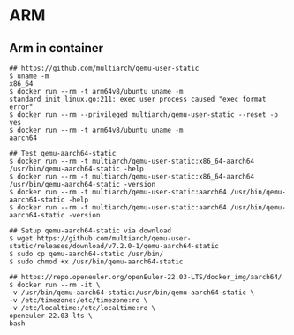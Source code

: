 ARM
===

## Arm in container

    ## https://github.com/multiarch/qemu-user-static
    $ uname -m
    x86_64
    $ docker run --rm -t arm64v8/ubuntu uname -m
    standard_init_linux.go:211: exec user process caused "exec format error"
    $ docker run --rm --privileged multiarch/qemu-user-static --reset -p yes
    $ docker run --rm -t arm64v8/ubuntu uname -m
    aarch64

    ## Test qemu-aarch64-static
    $ docker run --rm -t multiarch/qemu-user-static:x86_64-aarch64 /usr/bin/qemu-aarch64-static -help
    $ docker run --rm -t multiarch/qemu-user-static:x86_64-aarch64 /usr/bin/qemu-aarch64-static -version
    $ docker run --rm -t multiarch/qemu-user-static:aarch64 /usr/bin/qemu-aarch64-static -help
    $ docker run --rm -t multiarch/qemu-user-static:aarch64 /usr/bin/qemu-aarch64-static -version

    ## Setup qemu-aarch64-static via download
    $ wget https://github.com/multiarch/qemu-user-static/releases/download/v7.2.0-1/qemu-aarch64-static
    $ sudo cp qemu-aarch64-static /usr/bin/
    $ sudo chmod +x /usr/bin/qemu-aarch64-static

    ## https://repo.openeuler.org/openEuler-22.03-LTS/docker_img/aarch64/
    $ docker run --rm -it \
    -v /usr/bin/qemu-aarch64-static:/usr/bin/qemu-aarch64-static \
    -v /etc/timezone:/etc/timezone:ro \
    -v /etc/localtime:/etc/localtime:ro \
    openeuler-22.03-lts \
    bash
